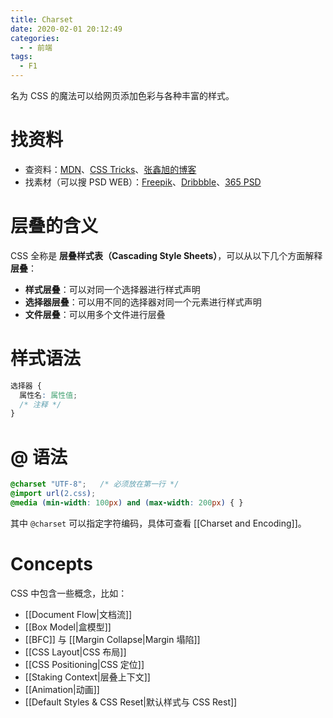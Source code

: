 ```yaml
---
title: Charset
date: 2020-02-01 20:12:49
categories:
  - - 前端
tags:
  - F1
---
```

名为 CSS 的魔法可以给网页添加色彩与各种丰富的样式。

<!-- more -->

# 找资料

- 查资料：[MDN](https://developer.mozilla.org/zh-CN/docs/Web/CSS)、[CSS Tricks](https://css-tricks.com/)、[张鑫旭的博客](https://www.zhangxinxu.com/wordpress/)
- 找素材（可以搜 PSD WEB）：[Freepik](https://www.freepik.com/)、[Dribbble](http://dribbble.com/)、[365 PSD](https://cn.365psd.com/)

# 层叠的含义

CSS 全称是 **层叠样式表（Cascading Style Sheets）**，可以从以下几个方面解释 **层叠**：

- **样式层叠**：可以对同一个选择器进行样式声明
- **选择器层叠**：可以用不同的选择器对同一个元素进行样式声明
- **文件层叠**：可以用多个文件进行层叠

# 样式语法

```css
选择器 {
  属性名: 属性值;
  /* 注释 */
}
```

# @ 语法

```css
@charset "UTF-8";   /* 必须放在第一行 */
@import url(2.css); 
@media (min-width: 100px) and (max-width: 200px) { }
```

其中 `@charset` 可以指定字符编码，具体可查看 [[Charset and Encoding]]。

# Concepts

CSS 中包含一些概念，比如：

- [[Document Flow|文档流]]
- [[Box Model|盒模型]]
- [[BFC]] 与 [[Margin Collapse|Margin 塌陷]]
- [[CSS Layout|CSS 布局]]
- [[CSS Positioning|CSS 定位]]
- [[Staking Context|层叠上下文]]
- [[Animation|动画]]
- [[Default Styles & CSS Reset|默认样式与 CSS Rest]]